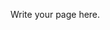 <!--
.. title: MFE Teaching Resouces
.. slug: mfe
.. date: 2019-09-02 11:27:16 UTC+01:00
.. tags: 
.. category: 
.. link: 
.. description: 
.. type: text
-->

Write your page here.

